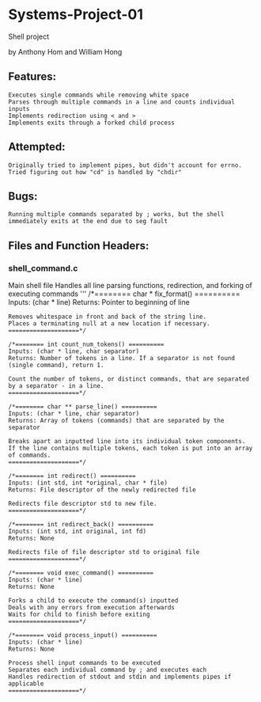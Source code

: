 # Systems-Project-01
Shell project

by Anthony Hom and William Hong

## Features: 
	Executes single commands while removing white space
	Parses through multiple commands in a line and counts individual inputs
	Implements redirection using < and > 
	Implements exits through a forked child process


## Attempted: 
	Originally tried to implement pipes, but didn't account for errno. 
	Tried figuring out how "cd" is handled by "chdir"

## Bugs:
	Running multiple commands separated by ; works, but the shell immediately exits at the end due to seg fault

## Files and Function Headers: 
### shell_command.c
Main shell file
	Handles all line parsing functions, redirection, and forking of executing commands
	'''
	/*======== char * fix_format() ==========
	Inputs: (char * line)
	Returns: Pointer to beginning of line

	Removes whitespace in front and back of the string line. 
	Places a terminating null at a new location if necessary.
	====================*/

	/*======== int count_num_tokens() ==========
	Inputs: (char * line, char separator)
	Returns: Number of tokens in a line. If a separator is not found (single command), return 1. 

	Count the number of tokens, or distinct commands, that are separated by a separator - in a line.
	====================*/

	/*======== char ** parse_line() ==========
	Inputs: (char * line, char separator)
	Returns: Array of tokens (commands) that are separated by the separator

	Breaks apart an inputted line into its individual token components.
	If the line contains multiple tokens, each token is put into an array of commands. 
	====================*/

	/*======== int redirect() ==========
	Inputs: (int std, int *original, char * file)
	Returns: File descriptor of the newly redirected file

	Redirects file descriptor std to new file.
	====================*/

	/*======== int redirect_back() ==========
	Inputs: (int std, int original, int fd)
	Returns: None

	Redirects file of file descriptor std to original file
	====================*/

	/*======== void exec_command() ==========
	Inputs: (char * line)
	Returns: None

	Forks a child to execute the command(s) inputted
	Deals with any errors from execution afterwards
	Waits for child to finish before exiting
	====================*/

	/*======== void process_input() ==========
	Inputs: (char * line)
	Returns: None

	Process shell input commands to be executed
	Separates each individual command by ; and executes each
	Handles redirection of stdout and stdin and implements pipes if applicable
	====================*/











